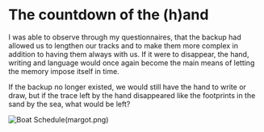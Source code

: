 # The countdown of the (h)and

I was able to observe through my questionnaires, that the backup had allowed us to lengthen our tracks and to make them more complex in addition to having them always with us. If it were to disappear, the hand, writing and language would once again become the main means of letting the memory impose itself in time.

If the backup no longer existed, we would still have the hand to write or draw, but if the trace left by the hand disappeared like the footprints in the sand by the sea, what would be left?

![Boat Schedule](images/2022-10-22_boatScedule1.jpg)(margot.png)